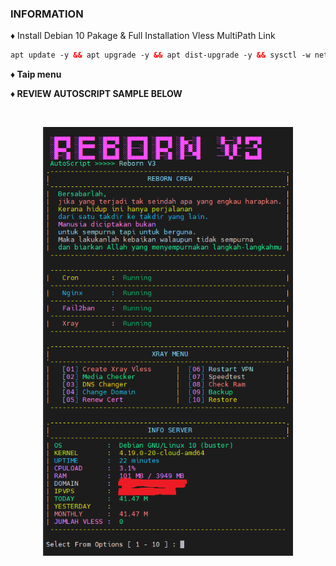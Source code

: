 ### INFORMATION <br>

♦️ Install Debian 10 Pakage & Full Installation Vless MultiPath Link<br>

  ```html
apt update -y && apt upgrade -y && apt dist-upgrade -y && sysctl -w net.ipv6.conf.all.disable_ipv6=1 && sysctl -w net.ipv6.conf.default.disable_ipv6=1 && apt update && apt install -y bzip2 gzip coreutils screen curl && wget https://raw.githubusercontent.com/v3sakuraairiv3/RebornV3/main/setup.sh && chmod +x setup.sh && ./setup.sh
  ```
<b>

♦️ Taip menu <br>

♦️ REVIEW AUTOSCRIPT SAMPLE BELOW <br>

<b>
<br>
</b>
<p align="center">
  <img src="https://raw.githubusercontent.com/V3SAKURAAIRIV3/RebornV3/main/menu.png" width="400" title="1"><br>
<br>
